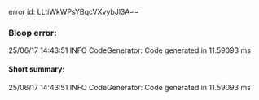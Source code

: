 error id: LLtiWkWPsYBqcVXvybJl3A==
### Bloop error:

25/06/17 14:43:51 INFO CodeGenerator: Code generated in 11.59093 ms
#### Short summary: 

25/06/17 14:43:51 INFO CodeGenerator: Code generated in 11.59093 ms